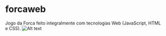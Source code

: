 # forcaweb
Jogo da Forca feito integralmente com tecnologias Web (JavaScript, HTML e CSS).
![Alt text](http://full/path/to/video.gif "Optional title")
